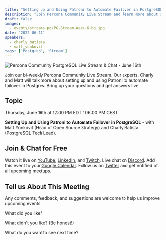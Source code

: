 ```yaml
---
title: "Setting Up and Using Patroni to Automate Failover in PostgreSQL - Percona Community PostgreSQL Live Stream & Chat - June, 16th"
description: "Join Percona Community Live Stream and learn more about setting up and using Patroni to automate failover in PostgreSQL on June 16th at 12:00 PM EDT  / 06:00 PM CEST"
draft: false
images:
  - events/streams-pg/PG-Stream-Week-6-bg.jpg
date: "2022-06-14"
speakers:
  - charly_batista
  - matt_yonkovit
tags: ['Postgres', 'Stream']
---
```


![Percona Community PostgreSQL Live Stream & Chat - June 16th](events/streams-pg/PG-Stream-Week-6-bg.jpg)

Join our bi-weekly Percona Community Live Stream. Our experts, Charly and Matt will talk more about setting up and using Patroni to automate failover in Postgres. Bring up your questions and get answers live.

## Topic

Thursday, June 16th  at 12:00 PM EDT  / 06:00 PM CEST

**Setting Up and Using Patroni to Automate Failover in PostgreSQL** - with  Matt Yonkovit (Head of Open Source Strategy) and Charly Batista (PostgreSQL Tech Lead).

## Join & Chat for Free
Watch it live on [YouTube](https://www.youtube.com/watch?v=dkp-3S3l8tY), [LinkedIn](https://www.linkedin.com/video/event/urn:li:ugcPost:6942458052461690880/), and [Twitch](https://www.twitch.tv/perconacommunity).
Live chat on [Discord](http://per.co.na/discord).
Add this event to your [Google Calendar](https://calendar.google.com/event?action=TEMPLATE&tmeid=MXNiMjllM3Vpb2o5MGJjNWQwbWJwYmJvNGFfMjAyMjA2MDNUMTgwMDAwWiBmcmVkZWwubWFtaW5kcmFAcGVyY29uYS5jb20&tmsrc=fredel.mamindra%40percona.com).
Follow us on [Twitter](https://twitter.com/PerconaBytes) and get notified of all upcoming meetups.

## Tell us About This Meeting
Any comments, feedback, and suggestions are welcome to help us improve upcoming events:

What did you like?

What didn't you like? (Be honest!)

What do you want to see next time?
